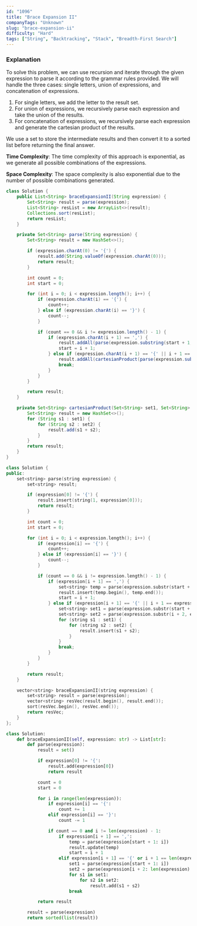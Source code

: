 ```yaml
---
id: "1096"
title: "Brace Expansion II"
companyTags: "Unknown"
slug: "brace-expansion-ii"
difficulty: "Hard"
tags: ["String", "Backtracking", "Stack", "Breadth-First Search"]
---
```


### Explanation

To solve this problem, we can use recursion and iterate through the given expression to parse it according to the grammar rules provided. We will handle the three cases: single letters, union of expressions, and concatenation of expressions. 

1. For single letters, we add the letter to the result set.
2. For union of expressions, we recursively parse each expression and take the union of the results.
3. For concatenation of expressions, we recursively parse each expression and generate the cartesian product of the results.

We use a set to store the intermediate results and then convert it to a sorted list before returning the final answer.

**Time Complexity**: The time complexity of this approach is exponential, as we generate all possible combinations of the expressions.

**Space Complexity**: The space complexity is also exponential due to the number of possible combinations generated.
```java
class Solution {
    public List<String> braceExpansionII(String expression) {
        Set<String> result = parse(expression);
        List<String> resList = new ArrayList<>(result);
        Collections.sort(resList);
        return resList;
    }

    private Set<String> parse(String expression) {
        Set<String> result = new HashSet<>();

        if (expression.charAt(0) != '{') {
            result.add(String.valueOf(expression.charAt(0)));
            return result;
        }

        int count = 0;
        int start = 0;

        for (int i = 0; i < expression.length(); i++) {
            if (expression.charAt(i) == '{') {
                count++;
            } else if (expression.charAt(i) == '}') {
                count--;
            }

            if (count == 0 && i != expression.length() - 1) {
                if (expression.charAt(i + 1) == ',') {
                    result.addAll(parse(expression.substring(start + 1, i)));
                    start = i + 1;
                } else if (expression.charAt(i + 1) == '{' || i + 1 == expression.length() - 1) {
                    result.addAll(cartesianProduct(parse(expression.substring(start + 1, i)), parse(expression.substring(i + 2, expression.length() - 1)));
                    break;
                }
            }
        }

        return result;
    }

    private Set<String> cartesianProduct(Set<String> set1, Set<String> set2) {
        Set<String> result = new HashSet<>();
        for (String s1 : set1) {
            for (String s2 : set2) {
                result.add(s1 + s2);
            }
        }
        return result;
    }
}
```

```cpp
class Solution {
public:
    set<string> parse(string expression) {
        set<string> result;

        if (expression[0] != '{') {
            result.insert(string(1, expression[0]));
            return result;
        }

        int count = 0;
        int start = 0;

        for (int i = 0; i < expression.length(); i++) {
            if (expression[i] == '{') {
                count++;
            } else if (expression[i] == '}') {
                count--;
            }

            if (count == 0 && i != expression.length() - 1) {
                if (expression[i + 1] == ',') {
                    set<string> temp = parse(expression.substr(start + 1, i - start));
                    result.insert(temp.begin(), temp.end());
                    start = i + 1;
                } else if (expression[i + 1] == '{' || i + 1 == expression.length() - 1) {
                    set<string> set1 = parse(expression.substr(start + 1, i - start));
                    set<string> set2 = parse(expression.substr(i + 2, expression.length() - i - 3));
                    for (string s1 : set1) {
                        for (string s2 : set2) {
                            result.insert(s1 + s2);
                        }
                    }
                    break;
                }
            }
        }

        return result;
    }

    vector<string> braceExpansionII(string expression) {
        set<string> result = parse(expression);
        vector<string> resVec(result.begin(), result.end());
        sort(resVec.begin(), resVec.end());
        return resVec;
    }
};
```

```python
class Solution:
    def braceExpansionII(self, expression: str) -> List[str]:
        def parse(expression):
            result = set()

            if expression[0] != '{':
                result.add(expression[0])
                return result

            count = 0
            start = 0

            for i in range(len(expression)):
                if expression[i] == '{':
                    count += 1
                elif expression[i] == '}':
                    count -= 1

                if count == 0 and i != len(expression) - 1:
                    if expression[i + 1] == ',':
                        temp = parse(expression[start + 1: i])
                        result.update(temp)
                        start = i + 1
                    elif expression[i + 1] == '{' or i + 1 == len(expression) - 1:
                        set1 = parse(expression[start + 1: i])
                        set2 = parse(expression[i + 2: len(expression) - 1])
                        for s1 in set1:
                            for s2 in set2:
                                result.add(s1 + s2)
                        break

            return result

        result = parse(expression)
        return sorted(list(result))
```